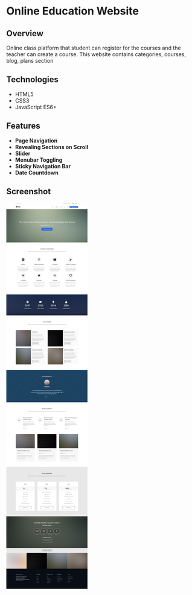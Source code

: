 # Online Education Website

## Overview
Online class platform that student can register for the courses and the teacher can create a course. This website contains categories, courses, blog, plans section

## Technologies
- HTML5
- CSS3
- JavaScript ES6+

## Features
- **Page Navigation**
- **Revealing Sections on Scroll**
- **Slider**
- **Menubar Toggling**
- **Sticky Navigation Bar**
- **Date Countdown**

## Screenshot
![](screencapture-online-education-website.png)

